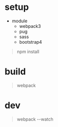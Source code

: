 # setup

- module
    - webpack3
    - pug
    - sass
    - bootstrap4

> npm install

# build

> webpack

# dev

> webpack --watch